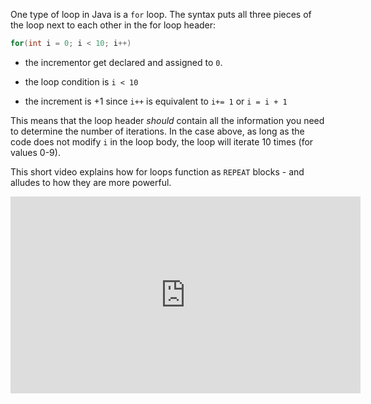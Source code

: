 One type of loop in Java is a `for` loop. The syntax puts all three pieces of the loop next to each other in the for loop header:

```java
for(int i = 0; i < 10; i++)
```

* the incrementor get declared and assigned to `0`.

* the loop condition is `i < 10`

* the increment is +1 since `i++` is equivalent to `i+= 1` or `i = i + 1`

This means that the loop header *should* contain all the information you need to determine the number of iterations. In the case above, as long as the code does not modify `i` in the loop body, the loop will iterate 10 times (for values 0-9).

This short video explains how for loops function as `REPEAT` blocks - and alludes to how they are more powerful.

<iframe width="560" height="315" src="https://www.youtube-nocookie.com/embed/MZqrhK9av3M" frameborder="0" allow="accelerometer; autoplay; encrypted-media; gyroscope; picture-in-picture" allowfullscreen></iframe>
